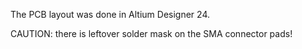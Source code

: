 The PCB layout was done in Altium Designer 24.

CAUTION: there is leftover solder mask on the SMA connector pads!
